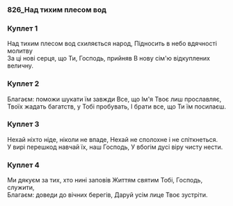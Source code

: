 ### 826_Над тихим плесом вод
### Куплет 1
Над тихим плесом вод схиляється народ, Підносить в небо вдячності молитву <br/>За ці нові серця, що Ти, Господь, прийняв В нову сім'ю відкуплених величну.
### Куплет 2
Благаєм: поможи шукати їм завжди Все, що Ім'я Твоє лиш прославляє, <br/>Твоїх жадать багатств, у Тобі пробувать, І брати все, що Ти їм посилаєш.
### Куплет 3
Нехай ніхто ніде, ніколи не впаде, Нехай не сполохне і не спіткнеться. <br/>У вирі перешкод навчай їх, наш Господь, У вбогім дусі віру чисту нести.
### Куплет 4
Ми дякуєм за тих, хто нині заповів Життям святим Тобі, Господь, служити, <br/>Благаєм: доведи до вічних берегів, Даруй усім лице Твоє зустріти.
